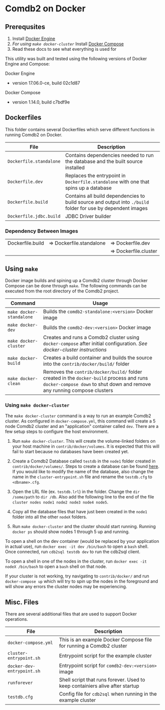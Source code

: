 # Comdb2 on Docker

## Prerequsites
1) Install [Docker Engine](https://docs.docker.com/engine/installation/)
2) *For using `make docker-cluster`* Install [Docker Compose](https://docs.docker.com/compose/install/)
3) Read these docs to see what everything is used for

This utility was built and tested using the following versions of Docker Engine and Compose:

Docker Engine
* version 17.06.0-ce, build 02c1d87

Docker Compose
* version 1.14.0, build c7bdf9e

## Dockerfiles

This folder contains several Dockerfiles which serve different functions in running Comdb2 on Docker.

File | Description
--- | ---
`Dockerfile.standalone` | Contains dependencies needed to run the database and the built source installed
`Dockerfile.dev` | Replaces the entrypoint in `Dockerfile.standalone` with one that spins up a database
`Dockerfile.build` | Contains all build dependencies to build source and output into `./build` folder for use by dependent images 
`Dockerfile.jdbc.build` | JDBC Driver builder

### Dependency Between Images

<table>
<tr>
    <td>Dockerfile.build</td>
    <td>=> Dockerfile.standalone</td>
    <td>=> Dockerfile.dev</td>
</tr>
<tr>
    <td></td>
    <td></td>
    <td>=> Dockerfile.cluster</td>
</tr>
</table>

## Using `make`
Docker image builds and spining up a Comdb2 cluster through Docker Compose can be done through `make`. The following commands can be executed from the root directory of the Comdb2 project.

Command | Usage
--- | ---
`make docker-standalone` | Builds the `comdb2-standalone:<version>` Docker image
`make docker-dev` | Builds the `comdb2-dev:<version>` Docker image
`make docker-cluster` | Creates and runs a Comdb2 cluster using `docker-compose` after initial configuration. *See docker-cluster instructions*
`make docker-build` | Creates a build container and builds the source into the `contrib/docker/build/` folder
`make docker-clean` | Removes the `contrib/docker/build/` folder created in the `docker-build` process and runs `docker-compose down` to shut down and remove any running compose clusters

### Using `make docker-cluster`
The `make docker-cluster` command is a way to run an example Comdb2 cluster. As configured in `docker-compose.yml`, this command will create a 5 node Comdb2 cluster and an "application" container called `dev`. There are a few setup steps to configure the host environment.

1) Run `make docker-cluster`. This will create the volume-linked folders on your host machine in `contrib/docker/volumes`. It is expected that this will fail to start because no databases have been created yet.

2) Create a Comdb2 Database called `testdb` in the `node1` folder created in `contrib/docker/volumes/`. Steps to create a database can be found [here](https://bloomberg.github.io/comdb2/example_db.html#the-slightly-longer-version). If you would like to modify the name of the database, also change the name in the `cluster-entrypoint.sh` file and rename the `testdb.cfg` to `<dbname>.cfg`.

3) Open the LRL file (ex. `testdb.lrl`) in the folder. Change the `dir /some/path` to `dir /db`. Also add the following line to the end of the file `cluster nodes node1 node2 node3 node4 node5`.

4) Copy all the database files that have just been created in the `node1` folder into all the other `nodeX` folders.

5) Run `make docker-cluster` and the cluster should start running. Running `docker ps` should show nodes 1 through 5 up and running.

To open a shell on the dev container (would be replaced by your application in actual use), run `docker exec -it dev /bin/bash` to open a `bash` shell. Once connected, run `cdb2sql testdb dev` to run the cdb2sql client.

To open a shell in one of the nodes in the cluster, run `docker exec -it nodeX /bin/bash` to open a `bash` shell on that node.

If your cluster is not working, try navigating to `contrib/docker/` and run `docker-compose up` which will try to spin up the nodes in the foreground and will show any errors the cluster nodes may be experiencing.


## Misc. Files

There are several additional files that are used to support Docker operations.

File | Description
--- | ---
`docker-compose.yml` | This is an example Docker Compose file for running a Comdb2 cluster
`cluster-entrypoint.sh` | Entrypoint script for the example cluster
`docker-dev-entrypoint.sh` | Entrypoint script for `comdb2-dev:<version>` image
`runforever` | Shell script that runs forever. Used to keep containiers alive after startup
`testdb.cfg` | Config file for `cdb2sql` when running in the example cluster

